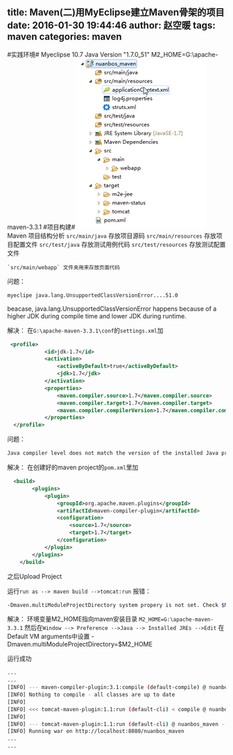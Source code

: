 title: Maven(二)用MyEclipse建立Maven骨架的项目
date: 2016-01-30 19:44:46
author: 赵空暖
tags: maven
categories: maven
---
#实践环境#
Myeclipse 10.7
Java Version "1.7.0_51"
M2_HOME=G:\apache-maven-3.3.1
#项目构建#
![maven_tree](/image/maven-tree.png)
Maven 项目结构分析 
	`src/main/java` 存放项目源码
	`src/main/resources` 存放项目配置文件 
	`src/test/java` 存放测试用例代码
	`src/test/resources` 存放测试配置文件 
	
	`src/main/webapp` 文件夹用来存放页面代码 

问题：
```bash
myeclipe java.lang.UnsupportedClassVersionError....51.0 
```
beacase,
java.lang.UnsupportedClassVersionError happens because of a higher JDK during compile time and lower JDK during runtime.

解决：
在`G:\apache-maven-3.3.1\conf`的`settings.xml`加
```xml
 <profile>
            <id>jdk-1.7</id>
            <activation>
                <activeByDefault>true</activeByDefault>
                <jdk>1.7</jdk>
            </activation>
            <properties>
                <maven.compiler.source>1.7</maven.compiler.source>
                <maven.compiler.target>1.7</maven.compiler.target>
                <maven.compiler.compilerVersion>1.7</maven.compiler.compilerVersion>
            </properties>
  </profile>
```

问题：
```bash
Java compiler level does not match the version of the installed Java project facet
```
解决：
在创建好的maven project的`pom.xml`里加
```xml
  <build>
        <plugins>
            <plugin>
                <groupId>org.apache.maven.plugins</groupId>
                <artifactId>maven-compiler-plugin</artifactId>
                <configuration>
                    <source>1.7</source>
                    <target>1.7</target>
                </configuration>
            </plugin>
        </plugins>
    </build>
```
之后Upload Project

运行`run as --> maven build -->tomcat:run`
报错：
```bash
-Dmaven.multiModuleProjectDirectory system propery is not set. Check $M2_HOME environment variable and mvn script match.
```
解决：
环境变量M2_HOME指向maven安装目录
`M2_HOME=G:\apache-maven-3.3.1`
然后在`Window --> Preference -->Java --> Installed JREs -->Edit`
在Default VM arguments中设置
-Dmaven.multiModuleProjectDirectory=$M2_HOME

运行成功
```bash
...
...
[INFO] --- maven-compiler-plugin:3.1:compile (default-compile) @ nuanbos_maven ---
[INFO] Nothing to compile - all classes are up to date
[INFO] 
[INFO] <<< tomcat-maven-plugin:1.1:run (default-cli) < compile @ nuanbos_maven <<<
[INFO] 
[INFO] --- tomcat-maven-plugin:1.1:run (default-cli) @ nuanbos_maven ---
[INFO] Running war on http://localhost:8080/nuanbos_maven
...
...
```

